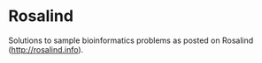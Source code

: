 Rosalind
========

Solutions to sample bioinformatics problems as posted on Rosalind (http://rosalind.info).